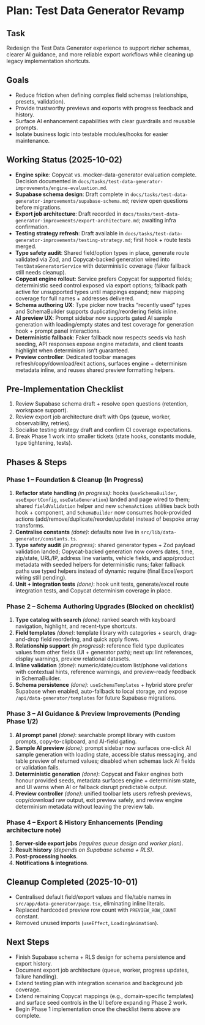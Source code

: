 # Plan: Test Data Generator Revamp

## Task
Redesign the Test Data Generator experience to support richer schemas, clearer AI guidance, and more reliable export workflows while cleaning up legacy implementation shortcuts.

## Goals
- Reduce friction when defining complex field schemas (relationships, presets, validation).
- Provide trustworthy previews and exports with progress feedback and history.
- Surface AI enhancement capabilities with clear guardrails and reusable prompts.
- Isolate business logic into testable modules/hooks for easier maintenance.

## Working Status (2025-10-02)
- **Engine spike**: Copycat vs. mocker-data-generator evaluation complete. Decision documented in `docs/tasks/test-data-generator-improvements/engine-evaluation.md`.
- **Supabase schema design**: Draft complete in `docs/tasks/test-data-generator-improvements/supabase-schema.md`; review open questions before migrations.
- **Export job architecture**: Draft recorded in `docs/tasks/test-data-generator-improvements/export-architecture.md`; awaiting infra confirmation.
- **Testing strategy refresh**: Draft available in `docs/tasks/test-data-generator-improvements/testing-strategy.md`; first hook + route tests merged.
- **Type safety audit**: Shared field/option types in place, generate route validated via Zod, and Copycat-backed generation wired into `TestDataGeneratorService` with deterministic coverage (faker fallback still needs cleanup).
- **Copycat engine rollout**: Service prefers Copycat for supported fields; deterministic seed control exposed via export options; fallback path active for unsupported types until mappings expand; new mapping coverage for full names + addresses delivered.
- **Schema authoring UX**: Type picker now tracks “recently used” types and SchemaBuilder supports duplicating/reordering fields inline.
- **AI preview UX**: Prompt sidebar now supports gated AI sample generation with loading/empty states and test coverage for generation hook + prompt panel interactions.
- **Deterministic fallback**: Faker fallback now respects seeds via hash seeding, API responses expose engine metadata, and client toasts highlight when determinism isn’t guaranteed.
- **Preview controller**: Dedicated toolbar manages refresh/copy/download/exit actions, surfaces engine + determinism metadata inline, and reuses shared preview formatting helpers.

## Pre-Implementation Checklist
1. Review Supabase schema draft + resolve open questions (retention, workspace support).
2. Review export job architecture draft with Ops (queue, worker, observability, retries).
3. Socialise testing strategy draft and confirm CI coverage expectations.
4. Break Phase 1 work into smaller tickets (state hooks, constants module, type tightening, tests).

## Phases & Steps

### Phase 1 – Foundation & Cleanup (In Progress)
1. **Refactor state handling** *(in progress)*: hooks (`useSchemaBuilder`, `useExportConfig`, `useDataGeneration`) landed and page wired to them; shared `fieldValidation` helper and new `schemaActions` utilities back both hook + component, and `SchemaBuilder` now consumes hook-provided actions (add/remove/duplicate/reorder/update) instead of bespoke array transforms.
2. **Centralise constants** *(done)*: defaults now live in `src/lib/data-generator/constants.ts`.
3. **Type safety audit** *(in progress)*: shared generator types + Zod payload validation landed; Copycat-backed generation now covers dates, time, zip/state, URL/IP, address line variants, vehicle fields, and app/product metadata with seeded helpers for deterministic runs; faker fallback paths use typed helpers instead of dynamic require (final Excel/export wiring still pending).
4. **Unit + integration tests** *(done)*: hook unit tests, generate/excel route integration tests, and Copycat determinism coverage in place.

### Phase 2 – Schema Authoring Upgrades (Blocked on checklist)
1. **Type catalog with search** *(done)*: ranked search with keyboard navigation, highlight, and recent-type shortcuts.
2. **Field templates** *(done)*: template library with categories + search, drag-and-drop field reordering, and quick apply flows.
3. **Relationship support** *(in progress)*: reference field type duplicates values from other fields (UI + generator path); next up: lint references, display warnings, preview relational datasets.
4. **Inline validation** *(done)*: numeric/date/custom list/phone validations with contextual hints, reference warnings, and preview-ready feedback in SchemaBuilder.
5. **Schema persistence** *(done)*: `useSchemaTemplates` + hybrid store prefer Supabase when enabled, auto-fallback to local storage, and expose `/api/data-generator/templates` for future Supabase migrations.

### Phase 3 – AI Guidance & Preview Improvements (Pending Phase 1/2)
1. **AI prompt panel** *(done)*: searchable prompt library with custom prompts, copy-to-clipboard, and AI-field gating.
2. **Sample AI preview** *(done)*: prompt sidebar now surfaces one-click AI sample generation with loading state, accessible status messaging, and table preview of returned values; disabled when schemas lack AI fields or validation fails.
3. **Deterministic generation** *(done)*: Copycat and Faker engines both honour provided seeds, metadata surfaces engine + determinism state, and UI warns when AI or fallback disrupt predictable output.
4. **Preview controller** *(done)*: unified toolbar lets users refresh previews, copy/download raw output, exit preview safely, and review engine determinism metadata without leaving the preview tab.

### Phase 4 – Export & History Enhancements (Pending architecture note)
1. **Server-side export jobs** *(requires queue design and worker plan)*.
2. **Result history** *(depends on Supabase schema + RLS)*.
3. **Post-processing hooks**.
4. **Notifications & integrations**.

## Cleanup Completed (2025-10-01)
- Centralised default field/export values and file/table names in `src/app/data-generator/page.tsx`, eliminating inline literals.
- Replaced hardcoded preview row count with `PREVIEW_ROW_COUNT` constant.
- Removed unused imports (`useEffect`, `LoadingAnimation`).

## Next Steps
- Finish Supabase schema + RLS design for schema persistence and export history.
- Document export job architecture (queue, worker, progress updates, failure handling).
- Extend testing plan with integration scenarios and background job coverage.
- Extend remaining Copycat mappings (e.g., domain-specific templates) and surface seed controls in the UI before expanding Phase 2 work.
- Begin Phase 1 implementation once the checklist items above are complete.
